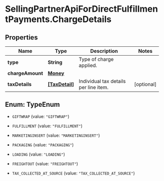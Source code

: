 # SellingPartnerApiForDirectFulfillmentPayments.ChargeDetails

## Properties

Name | Type | Description | Notes
------------ | ------------- | ------------- | -------------
**type** | **String** | Type of charge applied. | 
**chargeAmount** | [**Money**](Money.md) |  | 
**taxDetails** | [**[TaxDetail]**](TaxDetail.md) | Individual tax details per line item. | [optional] 



## Enum: TypeEnum


* `GIFTWRAP` (value: `"GIFTWRAP"`)

* `FULFILLMENT` (value: `"FULFILLMENT"`)

* `MARKETINGINSERT` (value: `"MARKETINGINSERT"`)

* `PACKAGING` (value: `"PACKAGING"`)

* `LOADING` (value: `"LOADING"`)

* `FREIGHTOUT` (value: `"FREIGHTOUT"`)

* `TAX_COLLECTED_AT_SOURCE` (value: `"TAX_COLLECTED_AT_SOURCE"`)




